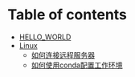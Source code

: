 # Table of contents

* [HELLO\_WORLD](README.md)
* [Linux](linux/README.md)
  * [如何连接远程服务器](linux/ru-he-lian-jie-yuan-cheng-fu-wu-qi.md)
  * [如何使用conda配置工作环境](linux/ru-he-shi-yong-conda-pei-zhi-gong-zuo-huan-jing.md)
